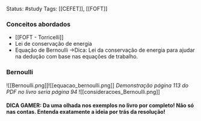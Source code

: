 Status: #study 
Tags:
[[CEFET]], [[FOFT]]
### Conceitos abordados
 - [[FOFT - Torricelli]]
 - Lei de conservação de energia
 - Equação de Bernoulli
	 ->Dica: Lei da conservação de energia para ajudar na dedução com base nas equações de trabalho.


### Bernoulli
![[Bernoulli.png]]![[equacao_bernoulli.png]]
*Demonstração página 113 do PDF no livro seria página 94*
![[consideracoes_Bernoulli.png]]
#### DICA GAMER: Da uma olhada nos exemplos no livro por completo!  Não só nas contas. Entenda exatamente a ideia por trás da resolução!
